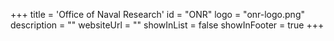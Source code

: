 +++
title = 'Office of Naval Research'
id = "ONR"
logo = "onr-logo.png"
description = ""
websiteUrl = ""
showInList = false
showInFooter = true
+++
